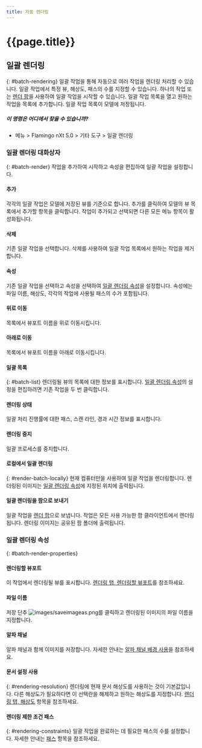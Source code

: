 ```yaml
---
title: 자동 렌더링
---
```


# {{page.title}}


## 일괄 렌더링
{: #batch-rendering}
일괄 작업을 통해 자동으로 여러 작업을 렌더링 처리할 수 있습니다. 일괄 작업에서 특정 뷰, 해상도, 패스의 수를 지정할 수 있습니다. 하나의 작업 또는 [렌더 팜](render-farm.html)을 사용하여 일괄 작업을 시작할 수 있습니다. 일괄 작업 목록을 열고 원하는 작업을 목록에 추가합니다. 일괄 작업 목록이 모델에 저장됩니다.

##### 이 명령은 어디에서 찾을 수 있습니까?

 * 메뉴 > Flamingo nXt 5.0 > 기타 도구 > 일괄 렌더링

### 일괄 렌더링 대화상자
{: #batch-render}
작업을 추가하여 시작하고 속성을 편집하여 일괄 작업을 설정합니다.

#### 추가
각각의 일괄 작업은 모델에 저장된 뷰를 기준으로 합니다. 추가를 클릭하여 모델의 뷰 목록에서 추가할 항목을 클릭합니다. 작업이 추가되고 선택되면 다른 모든 메뉴 항목이 활성화됩니다.

#### 삭제
기존 일괄 작업을 선택합니다. 삭제를 사용하여 일괄 작업 목록에서 원하는 작업을 제거합니다.

#### 속성
기존 일괄 작업을 선택하고 속성을 선택하여 [일괄 렌더링 속성](#batch-render-properties)을 설정합니다. 속성에는 파일 이름, 해상도, 각각의 작업에 사용될 패스의 수가 포함됩니다.

#### 위로 이동
목록에서 뷰포트 이름을 위로 이동시킵니다.

#### 아래로 이동
목록에서 뷰포트 이름을 아래로 이동시킵니다.

#### 일괄 목록
{: #batch-list}
렌더링될 뷰의 목록에 대한 정보를 표시합니다. [일괄 렌더링 속성](#batch-render-properties)의 설정을 편집하려면 기존 작업을 두 번 클릭합니다.

#### 렌더링 상태
일괄 처리 진행률에 대한 패스, 스캔 라인, 경과 시간 정보를 표시합니다.

####  렌더링 중지
일괄 프로세스를 중지합니다.

#### 로컬에서 일괄 렌더링
{: #render-batch-locally}
현재 컴퓨터만을 사용하여 일괄 작업을 렌더링합니다. 렌더링된 이미지는 [일괄 렌더링 속성](#batch-render-properties)에 지정된 위치에 출력됩니다.

####  일괄 렌더링을 팜으로 보내기
일괄 작업을 [렌더 팜](render-farm.html)으로 보냅니다. 작업은 모든 사용 가능한 팜 클라이언트에서 렌더링됩니다. 렌더링 이미지는 공유된 팜 폴더에 출력됩니다.

### 일괄 렌더링 속성
{: #batch-render-properties}

#### 렌더링할 뷰포트
이 작업에서 렌더링될 뷰를 표시합니다. [렌더링 탭, 렌더링할 뷰포트](render-tab.html#viewtorender)를 참조하세요.

#### 파일 이름
저장 단추 ![images/saveimageas.png](images/saveimageas.png)를 클릭하고 렌더링된 이미지의 파일 이름을 지정합니다.

#### 알파 채널
알파 채널과 함께 이미지를 저장합니다. 자세한 안내는 [알파 채널 배경 사용](environment-tab.html#alpha)을 참조하세요.

#### 문서 설정 사용
{: #rendering-resolution}
렌더링에 현재 문서 해상도를 사용하는 것이 기본값입니다. 다른 해상도가 필요하다면 이 선택란을 해제하고 원하는 해상도를 지정합니다. [렌더링 탭, 해상도](render-tab.html#resolution) 항목을 참조하세요.

#### 렌더링 제한 조건 패스
{: #rendering-constraints}
일괄 작업을 완료하는 데 필요한 패스의 수를 설정합니다. 자세한 안내는 [패스](documentproperties-flamingo.html#number-of-passes) 항목을 참조하세요.

<!-- TODO: Flamingo nXt 5 runs from the RDK.  The need to Flamingo Automate render is not clear.  What is needed to run animations with nxt right now? Alpha channel This needs to be investigated. The rest of this section is commented out.-->

<!-- Commented out until automated render can be determined

## 애니메이션
{: #animation}
Rhino에서 애니메이션을 생성하는 방법에는 두 가지가 있습니다. [Rhino의 애니메이션 도구모음](http://docs.mcneel.com/rhino/5/help/ko-kr/index.htm#commands/animation.htm)을 설정하거나 [Bongo](http://bongo.rhino3d.com/) 애니메이션 플러그인을 사용하는 것입니다.

##### 렌더 팜에 애니메이션 작업을 전송하려면
1. [FlamingoNXtAutomateRender](automate-rendering.html#flamingonxtautomaterender) 명령을 실행합니다.
1. 자동 렌더링 명령 설정 대화상자에, **팜으로 렌더링**을 선택합니다.
 
작업 이름을 지정하고 확인 단추를 클릭합니다.
 
Rhino의 애니메이션 설정 도구모음에서 애니메이션 유형을 설정합니다. 캡처 방식을 Render Full로 선택합니다.
 
애니메이션 도구모음에서 애니메이션을 기록합니다. 렌더링 작업이 렌더 팜으로 전송됩니다.
 
렌더 팜에서 작업이 완료되면 FlamingoNXtAutomateRender 명령을 다시 실행하여 대화상자의 모든 작업을 선택합니다.
 
선택 파일을 지정된 출력 폴더로 복사 단추를 클릭하고 모든 렌더링 이미지가 복사될 폴더를 선택합니다.


## FlamingoNXtAutomateRender 명령
{: #flamingonxtautomaterender}


## 자동 렌더링 명령 설정

### 사용
기본 **Render** 명령에서 **렌더 팜**을 사용하도록 리디렉션합니다.

### 기본 렌더링 대화 사용
렌더 팜에서가 아니라 **Render** 명령이 직접 렌더링하도록 다시 설정합니다.

### 렌더링하기 위한 렌더링 패스의 수
렌더링 패스의 수를 지정합니다.

### 팜으로 렌더링
팜으로 렌더링하기 위해 **Render** 명령을 리디렉션합니다.

### 작업 이름
**Render Farm**  [작업 이름](automate-rendering.html#job-name)을 지정합니다.

## 렌더링 제한 조건

### 렌더링하기 위한 렌더링 패스의 수
[패스의 수](documentproperties-flamingo.html#number-of-passes)를 지정합니다.

### 알파 채널 저장
[알파 채널](render-window.html#save-with-alpha-channel) 배경을 저장합니다.
-->
